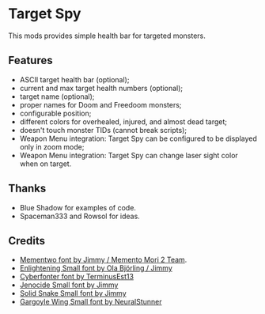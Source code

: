 # Target Spy

This mods provides simple health bar for targeted monsters.

## Features
* ASCII target health bar (optional);
* current and max target health numbers (optional);
* target name (optional);
* proper names for Doom and Freedoom monsters;
* configurable position;
* different colors for overhealed, injured, and almost dead target;
* doesn't touch monster TIDs (cannot break scripts);
* Weapon Menu integration: Target Spy can be configured to be displayed only in zoom mode;
* Weapon Menu integration: Target Spy can change laser sight color when on target.

## Thanks
- Blue Shadow for examples of code.
- Spaceman333 and Rowsol for ideas.

## Credits
* [Mementwo font by Jimmy / Memento Mori 2 Team](https://forum.zdoom.org/viewtopic.php?f=37&t=33409#p632308).
* [Enlightening Small font by Ola Björling / Jimmy](https://www.realm667.com/index.php/en/font-press/technical)
* [Cyberfonter font by TerminusEst13](https://www.realm667.com/index.php/en/font-press/technical)
* [Jenocide Small font by Jimmy](https://www.realm667.com/index.php/en/font-press/technical)
* [Solid Snake Small font by Jimmy](https://www.realm667.com/index.php/en/font-press/technical)
* [Gargoyle Wing Small font by NeuralStunner](https://www.realm667.com/index.php/en/font-press/medieval)
